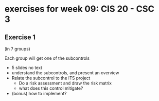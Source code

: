 # exercises for week 09: CIS 20 - CSC 3

## Exercise 1
(in 7 groups)

Each group will get one of the subcontrols
* 5 slides no text
* understand the subcontrols, and present an overview
* Relate the subcontrol to the ITS project
  * Do a risk assessment and draw the risk matrix
  * what does this control mitigate?
* (bonus) how to implement?
